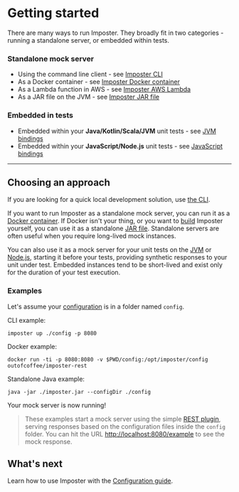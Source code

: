 # Getting started

There are many ways to run Imposter. They broadly fit in two categories - running a standalone server, or embedded within tests.

### Standalone mock server

- Using the command line client - see [Imposter CLI](./run_imposter_cli.md)
- As a Docker container - see [Imposter Docker container](./run_imposter_docker.md)
- As a Lambda function in AWS - see [Imposter AWS Lambda](./run_imposter_aws_lambda.md)
- As a JAR file on the JVM - see [Imposter JAR file](./run_imposter_jar.md)

### Embedded in tests

- Embedded within your **Java/Kotlin/Scala/JVM** unit tests - see [JVM bindings](./embed_jvm.md)
- Embedded within your **JavaScript/Node.js** unit tests - see [JavaScript bindings](https://github.com/gatehill/imposter-js)

---

## Choosing an approach

If you are looking for a quick local development solution, use [the CLI](./run_imposter_cli.md).

If you want to run Imposter as a standalone mock server, you can run it as a [Docker container](./run_imposter_docker.md). If Docker isn't your thing, or you want to [build](./build.md) Imposter yourself, you can use it as a standalone [JAR file](./run_imposter_jar.md). Standalone servers are often useful when you require long-lived mock instances.

You can also use it as a mock server for your unit tests on the [JVM](./embed_jvm.md) or [Node.js](https://github.com/gatehill/imposter-js), starting it before your tests, providing synthetic responses to your unit under test. Embedded instances tend to be short-lived and exist only for the duration of your test execution.

### Examples

Let's assume your [configuration](./configuration.md) is in a folder named `config`.

CLI example:

    imposter up ./config -p 8080

Docker example:

    docker run -ti -p 8080:8080 -v $PWD/config:/opt/imposter/config outofcoffee/imposter-rest

Standalone Java example:

    java -jar ./imposter.jar --configDir ./config

Your mock server is now running!

> These examples start a mock server using the simple [REST plugin](./rest_plugin.md), serving responses based on the configuration files inside the `config` folder. You can hit the URL [http://localhost:8080/example](http://localhost:8080/example) to see the mock response.

## What's next

Learn how to use Imposter with the [Configuration guide](configuration.md).
